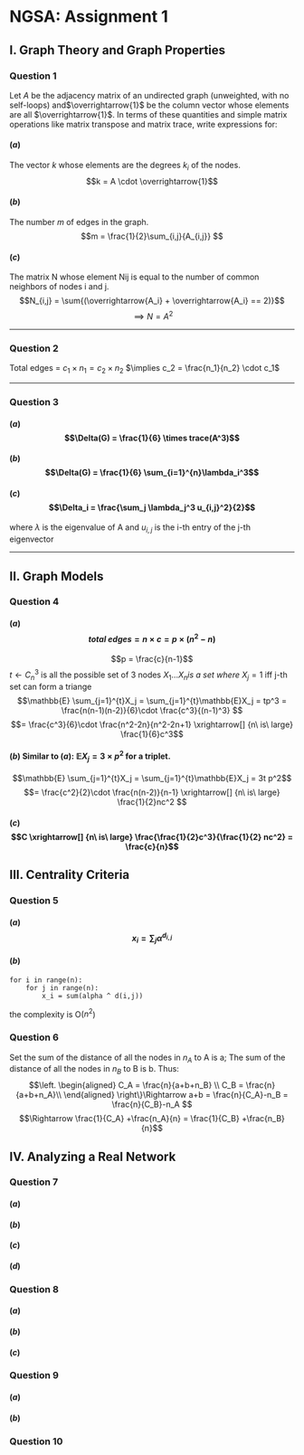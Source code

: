 # NGSA: Assignment 1

## I. Graph Theory and Graph Properties
### Question 1
Let $A$ be the adjacency matrix of an undirected graph (unweighted, with no self-loops) and$\overrightarrow{1}$ be the column vector whose elements are all $\overrightarrow{1}$. In terms of these quantities and simple matrix operations like matrix transpose and matrix trace, write expressions for:
#### ($a$) 
The vector $k$ whose elements are the degrees $k_i$ of the nodes.
$$k = A \cdot \overrightarrow{1}$$
#### ($b$) 
The number $m$ of edges in the graph.
$$m = \frac{1}{2}\sum_{i,j}{A_{i,j}} $$
#### ($c$) 
The matrix N whose element Nij is equal to the number of common neighbors of nodes i
and j.
$$N_{i,j} = \sum{(\overrightarrow{A_i} + \overrightarrow{A_i}  == 2)}$$ $$\implies N = A^2$$
____
### Question 2
Total edges = $c_1 \times n_1 = c_2 \times n_2$
$\implies c_2 = \frac{n_1}{n_2} \cdot c_1$
___
### Question 3
#### ($a$)$$\Delta(G) = \frac{1}{6} \times trace(A^3)$$ 
#### ($b$)$$\Delta(G) = \frac{1}{6} \sum_{i=1}^{n}\lambda_i^3$$
#### ($c$)$$\Delta_i = \frac{\sum_j \lambda_j^3 u_{i,j}^2}{2}$$
where $\lambda$ is the eigenvalue of A and $u_{i,j}$ is the i-th entry of the j-th eigenvector
______
## II. Graph Models
### Question 4
#### ($a$)  $$total\ edges = n\times c = p \times (n^2 -n)$$
$$p = \frac{c}{n-1}$$
$t \leftarrow C_n^3$ is all the possible set of 3 nodes
$X_1 \dotsc X_n is \ a \ set\ where \ X_j = 1$ iff j-th set can form a triange
$$\mathbb{E} \sum_{j=1}^{t}X_j = \sum_{j=1}^{t}\mathbb{E}X_j = tp^3 = \frac{n(n-1)(n-2)}{6}\cdot \frac{c^3}{(n-1)^3} $$
$$= \frac{c^3}{6}\cdot \frac{n^2-2n}{n^2-2n+1} \xrightarrow[] {n\ is\ large} \frac{1}{6}c^3$$

#### ($b$) Similar to ($a$): $\mathbb{E}X_j = 3\times p^2$ for a triplet. 
$$\mathbb{E} \sum_{j=1}^{t}X_j = \sum_{j=1}^{t}\mathbb{E}X_j = 3t p^2$$
$$= \frac{c^2}{2}\cdot \frac{n(n-2)}{n-1} \xrightarrow[] {n\ is\ large} \frac{1}{2}nc^2 $$

#### ($c$) $$C \xrightarrow[] {n\ is\ large}  \frac{\frac{1}{2}c^3}{\frac{1}{2} nc^2} = \frac{c}{n}$$

## III. Centrality Criteria
### Question 5
#### ($a$)$$x_i = \sum_j \alpha^{d_{i,j}}$$
#### ($b$)
	for i in range(n):
		for j in range(n):
			x_i = sum(alpha ^ d(i,j))
the complexity is O($n^2$)
### Question 6
Set the sum of the distance of all the nodes in $n_A$ to A is a; The sum of the distance of all the nodes in $n_B$ to B is b. Thus:
$$\left.
\begin{aligned}
C_A = \frac{n}{a+b+n_B} \\
C_B = \frac{n}{a+b+n_A}\\
\end{aligned}
\right\}\Rightarrow a+b = \frac{n}{C_A}-n_B = \frac{n}{C_B}-n_A $$
$$\Rightarrow \frac{1}{C_A} +\frac{n_A}{n} = \frac{1}{C_B} +\frac{n_B}{n}$$
## IV. Analyzing a Real Network
### Question 7
#### ($a$)
#### ($b$)
#### ($c$)
#### ($d$)
### Question 8
#### ($a$)
#### ($b$)
#### ($c$)
### Question 9
#### ($a$)
#### ($b$)
### Question 10
<!--stackedit_data:
eyJoaXN0b3J5IjpbMTM0Njk1NTQ0M119
-->